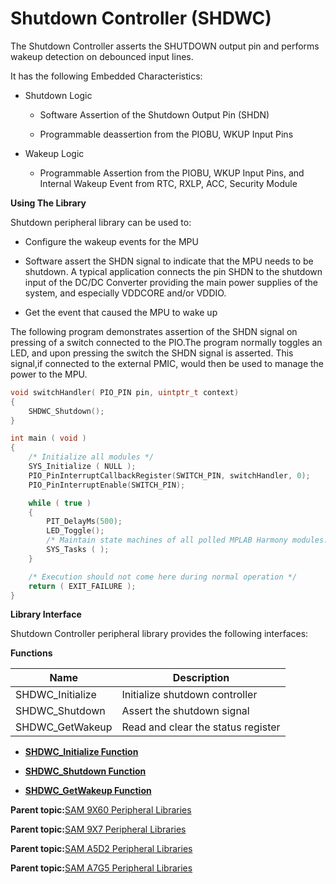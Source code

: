 # Shutdown Controller \(SHDWC\)

The Shutdown Controller asserts the SHUTDOWN output pin and performs wakeup detection on debounced input lines.

It has the following Embedded Characteristics:

-   Shutdown Logic

    -   Software Assertion of the Shutdown Output Pin \(SHDN\)

    -   Programmable deassertion from the PIOBU, WKUP Input Pins

-   Wakeup Logic

    -   Programmable Assertion from the PIOBU, WKUP Input Pins, and Internal Wakeup Event from RTC, RXLP, ACC, Security Module


**Using The Library**

Shutdown peripheral library can be used to:

-   Configure the wakeup events for the MPU

-   Software assert the SHDN signal to indicate that the MPU needs to be shutdown. A typical application connects the pin SHDN to the shutdown input of the DC/DC Converter providing the main power supplies of the system, and especially VDDCORE and/or VDDIO.

-   Get the event that caused the MPU to wake up


The following program demonstrates assertion of the SHDN signal on pressing of a switch connected to the PIO.The program normally toggles an LED, and upon pressing the switch the SHDN signal is asserted. This signal,if connected to the external PMIC, would then be used to manage the power to the MPU.

```c
void switchHandler( PIO_PIN pin, uintptr_t context)
{
    SHDWC_Shutdown();
}

int main ( void )
{
    /* Initialize all modules */
    SYS_Initialize ( NULL );
    PIO_PinInterruptCallbackRegister(SWITCH_PIN, switchHandler, 0);
    PIO_PinInterruptEnable(SWITCH_PIN);

    while ( true )
    {
        PIT_DelayMs(500);
        LED_Toggle();
        /* Maintain state machines of all polled MPLAB Harmony modules. */
        SYS_Tasks ( );
    }

    /* Execution should not come here during normal operation */
    return ( EXIT_FAILURE );
}
```

**Library Interface**

Shutdown Controller peripheral library provides the following interfaces:

**Functions**

|Name|Description|
|----|-----------|
|SHDWC\_Initialize|Initialize shutdown controller|
|SHDWC\_Shutdown|Assert the shutdown signal|
|SHDWC\_GetWakeup|Read and clear the status register|

-   **[SHDWC\_Initialize Function](GUID-418F36B2-4893-4492-8C51-9D3BB02B41C0.md)**  

-   **[SHDWC\_Shutdown Function](GUID-29C2735C-4D6B-409C-BF54-5C84BD515EE9.md)**  

-   **[SHDWC\_GetWakeup Function](GUID-0CDB2D57-03AC-41BC-8F06-D3B5E1D18F34.md)**  


**Parent topic:**[SAM 9X60 Peripheral Libraries](GUID-CCAAC7F0-6BA8-4630-91AE-69718D188CBF.md)

**Parent topic:**[SAM 9X7 Peripheral Libraries](GUID-FB6741AA-355E-483F-9727-37728953D583.md)

**Parent topic:**[SAM A5D2 Peripheral Libraries](GUID-F6605EDC-FC71-4081-8560-0C1681C1FA8D.md)

**Parent topic:**[SAM A7G5 Peripheral Libraries](GUID-7EEB1AC5-4BFF-4259-97AD-8CF7367D7973.md)

